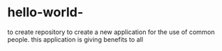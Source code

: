 # hello-world-
to create repository
to create a new application for the use of common people.
this application is giving benefits to all
